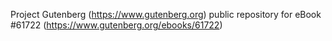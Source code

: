 Project Gutenberg (https://www.gutenberg.org) public repository for eBook #61722 (https://www.gutenberg.org/ebooks/61722)
